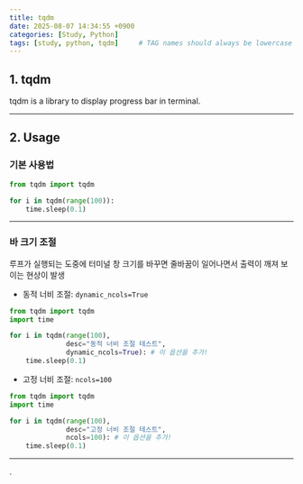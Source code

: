 ```yaml
---
title: tqdm
date: 2025-08-07 14:34:55 +0900
categories: [Study, Python]
tags: [study, python, tqdm]     # TAG names should always be lowercase
---
```


## 1. tqdm

tqdm is a library to display progress bar in terminal.

---

## 2. Usage

### 기본 사용법

```python
from tqdm import tqdm

for i in tqdm(range(100)):
    time.sleep(0.1)
```

---

### 바 크기 조절
루프가 실행되는 도중에 터미널 창 크기를 바꾸면 줄바꿈이 일어나면서 출력이 깨져 보이는 현상이 발생

- 동적 너비 조절: `dynamic_ncols=True`

```python
from tqdm import tqdm
import time

for i in tqdm(range(100), 
              desc="동적 너비 조절 테스트", 
              dynamic_ncols=True): # 이 옵션을 추가!
    time.sleep(0.1)
```

- 고정 너비 조절: `ncols=100`

```python
from tqdm import tqdm
import time

for i in tqdm(range(100), 
              desc="고정 너비 조절 테스트", 
              ncols=100): # 이 옵션을 추가!
    time.sleep(0.1)
```

---

.

